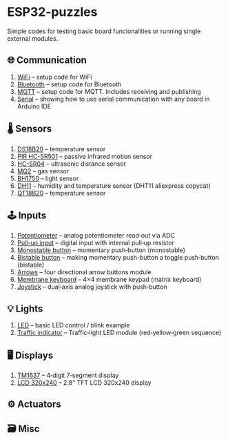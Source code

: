 # ESP32-puzzles
Simple codes for testing basic board funcionalities or running single external modules.

## 🌐 Communication

1. [WiFi](communication/1_WiFi) – setup code for WiFi
2. [Bluetooth](communication/2_Bluetooth) – setup code for Bluetooth  
3. [MQTT](communication/3_MQTT) – setup code for MQTT. Includes receiving and publishing
4. [Serial](communication/4_Serial) – showing how to use serial communication with any board in Arduino IDE

## 🌡️ Sensors

1. [DS18B20](sensors/1_DS18B20_temperature_sensor) – temperature sensor
2. [PIR HC-SR501](sensors/2_PIR_HC-SR501_motion_sensor) – passive infrared motion sensor
3. [HC-SR04](sensors/3_HC-SR04_distance_sensor) – ultrasonic distance sensor
4. [MQ2](sensors/4_MQ2_gas_sensor) – gas sensor
5. [BH1750](sensors/5_BH1750_light_sensor) – light sensor
6. [DH11](sensors/6_DHT11_humidity_temp_sensor) – humidity and temperature sensor (DHT11 aliexpress copycat)
7. [QT18B20](sensors/7_QT18B20_temperature_sensor) – temperature sensor

## 🕹️ Inputs

1. [Potentiometer](inputs/1_Potentiometer) – analog potentiometer read‑out via ADC
2. [Pull-up input](inputs/2_Pull_up_input) – digital input with internal pull‑up resistor
3. [Monostable button](inputs/3_Monostable_button) – momentary push‑button (monostable)
4. [Bistable button](inputs/4_Bistable_button) – making momentary push-button a toggle push‑button (bistable)
5. [Arrows](inputs/5_Arrows) – four directional arrow buttons module
6. [Membrane keyboard](inputs/6_Membrane_keyboard) – 4×4 membrane keypad (matrix keyboard)
7. [Joystick](inputs/7_Joystick) – dual‑axis analog joystick with push‑button

## 💡 Lights

1. [LED](lights/1_LED) – basic LED control / blink example
2. [Traffic indicator](lights/2_Traffic-indicator) – Traffic‑light LED module (red‑yellow‑green sequence)

## 🖥️ Displays

1. [TM1637](displays/1_TM1637) – 4‑digit 7‑segment display
2. [LCD 320x240](displays/2_LCD_320x240) – 2.8" TFT LCD 320x240 display

## ⚙️ Actuators
## 🗃️ Misc
